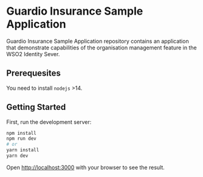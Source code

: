 # Guardio Insurance Sample Application

Guardio Insurance Sample Application repository contains an application that demonstrate capabilities of the organisation management feature in the WSO2 Identity Sever.

## Prerequesites
You need to install ```nodejs``` >14.

## Getting Started

First, run the development server:

```bash
npm install
npm run dev
# or
yarn install
yarn dev
```
Open [http://localhost:3000](http://localhost:3000) with your browser to see the result.
